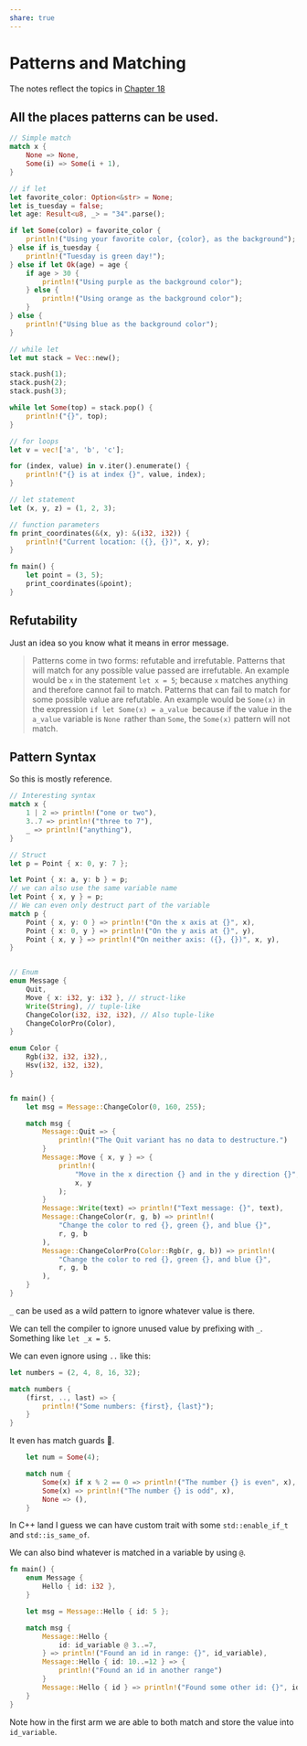 ```yaml
---
share: true
---
```

# Patterns and Matching

The notes reflect the topics in
[Chapter 18](https://doc.rust-lang.org/book/ch18-00-patterns.html)

## All the places patterns can be used.

```rust
// Simple match
match x {
    None => None,
    Some(i) => Some(i + 1),
}

// if let
let favorite_color: Option<&str> = None;
let is_tuesday = false;
let age: Result<u8, _> = "34".parse();

if let Some(color) = favorite_color {
    println!("Using your favorite color, {color}, as the background");
} else if is_tuesday {
    println!("Tuesday is green day!");
} else if let Ok(age) = age {
    if age > 30 {
        println!("Using purple as the background color");
    } else {
        println!("Using orange as the background color");
    }
} else {
    println!("Using blue as the background color");
}

// while let
let mut stack = Vec::new();

stack.push(1);
stack.push(2);
stack.push(3);

while let Some(top) = stack.pop() {
    println!("{}", top);
}

// for loops
let v = vec!['a', 'b', 'c'];

for (index, value) in v.iter().enumerate() {
    println!("{} is at index {}", value, index);
}

// let statement
let (x, y, z) = (1, 2, 3);

// function parameters
fn print_coordinates(&(x, y): &(i32, i32)) {
    println!("Current location: ({}, {})", x, y);
}

fn main() {
    let point = (3, 5);
    print_coordinates(&point);
}
```

## Refutability

Just an idea so you know what it means in error message.

> Patterns come in two forms: refutable and irrefutable. Patterns that will
> match for any possible value passed are irrefutable. An example would be `x`
> in the statement `let x = 5`; because `x` matches anything and therefore
> cannot fail to match. Patterns that can fail to match for some possible value
> are refutable. An example would be `Some(x)` in the expression
> `if let Some(x) = a_value `because if the value in the `a_value` variable is
> `None `rather than `Some`, the `Some(x)` pattern will not match.

## Pattern Syntax

So this is mostly reference.

```rust
// Interesting syntax
match x {
    1 | 2 => println!("one or two"),
    3..7 => println!("three to 7"),
    _ => println!("anything"),
}

// Struct
let p = Point { x: 0, y: 7 };

let Point { x: a, y: b } = p;
// we can also use the same variable name
let Point { x, y } = p;
// We can even only destruct part of the variable
match p {
    Point { x, y: 0 } => println!("On the x axis at {}", x),
    Point { x: 0, y } => println!("On the y axis at {}", y),
    Point { x, y } => println!("On neither axis: ({}, {})", x, y),
}


// Enum
enum Message {
    Quit,
    Move { x: i32, y: i32 }, // struct-like
    Write(String), // tuple-like
    ChangeColor(i32, i32, i32), // Also tuple-like
    ChangeColorPro(Color),
}

enum Color {
    Rgb(i32, i32, i32),,
    Hsv(i32, i32, i32),
}


fn main() {
    let msg = Message::ChangeColor(0, 160, 255);

    match msg {
        Message::Quit => {
            println!("The Quit variant has no data to destructure.")
        }
        Message::Move { x, y } => {
            println!(
                "Move in the x direction {} and in the y direction {}",
                x, y
            );
        }
        Message::Write(text) => println!("Text message: {}", text),
        Message::ChangeColor(r, g, b) => println!(
            "Change the color to red {}, green {}, and blue {}",
            r, g, b
        ),
        Message::ChangeColorPro(Color::Rgb(r, g, b)) => println!(
            "Change the color to red {}, green {}, and blue {}",
            r, g, b
        ),
    }
}

```

`_` can be used as a wild pattern to ignore whatever value is there.

We can tell the compiler to ignore unused value by prefixing with `_`. Something
like `let _x = 5`.

We can even ignore using `..` like this:

```rust
let numbers = (2, 4, 8, 16, 32);

match numbers {
    (first, .., last) => {
        println!("Some numbers: {first}, {last}");
    }
}
```

It even has match guards :exploding_head:.

```rust
    let num = Some(4);

    match num {
        Some(x) if x % 2 == 0 => println!("The number {} is even", x),
        Some(x) => println!("The number {} is odd", x),
        None => (),
    }
```

In C++ land I guess we can have custom trait with some `std::enable_if_t` and
`std::is_same_of`.

We can also bind whatever is matched in a variable by using `@`.

```rust
fn main() {
    enum Message {
        Hello { id: i32 },
    }

    let msg = Message::Hello { id: 5 };

    match msg {
        Message::Hello {
            id: id_variable @ 3..=7,
        } => println!("Found an id in range: {}", id_variable),
        Message::Hello { id: 10..=12 } => {
            println!("Found an id in another range")
        }
        Message::Hello { id } => println!("Found some other id: {}", id),
    }
}
```

Note how in the first arm we are able to both match and store the value into
`id_variable`.
